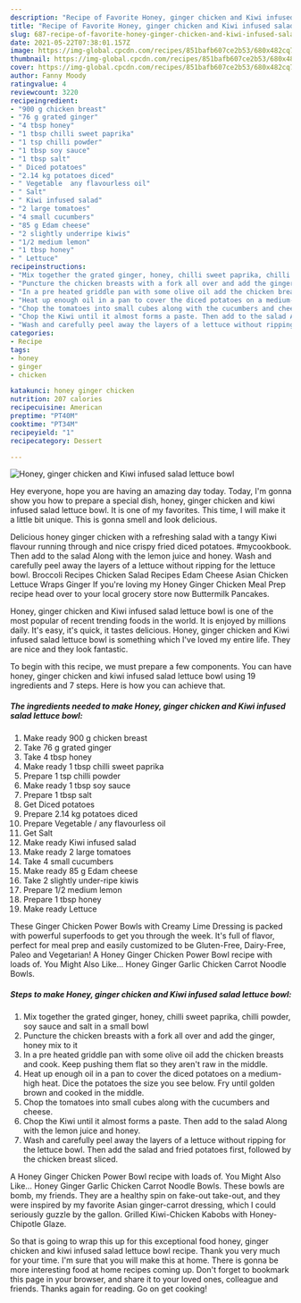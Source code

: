 ```yaml
---
description: "Recipe of Favorite Honey, ginger chicken and Kiwi infused salad lettuce bowl"
title: "Recipe of Favorite Honey, ginger chicken and Kiwi infused salad lettuce bowl"
slug: 687-recipe-of-favorite-honey-ginger-chicken-and-kiwi-infused-salad-lettuce-bowl
date: 2021-05-22T07:38:01.157Z
image: https://img-global.cpcdn.com/recipes/851bafb607ce2b53/680x482cq70/honey-ginger-chicken-and-kiwi-infused-salad-lettuce-bowl-recipe-main-photo.jpg
thumbnail: https://img-global.cpcdn.com/recipes/851bafb607ce2b53/680x482cq70/honey-ginger-chicken-and-kiwi-infused-salad-lettuce-bowl-recipe-main-photo.jpg
cover: https://img-global.cpcdn.com/recipes/851bafb607ce2b53/680x482cq70/honey-ginger-chicken-and-kiwi-infused-salad-lettuce-bowl-recipe-main-photo.jpg
author: Fanny Moody
ratingvalue: 4
reviewcount: 3220
recipeingredient:
- "900 g chicken breast"
- "76 g grated ginger"
- "4 tbsp honey"
- "1 tbsp chilli sweet paprika"
- "1 tsp chilli powder"
- "1 tbsp soy sauce"
- "1 tbsp salt"
- " Diced potatoes"
- "2.14 kg potatoes diced"
- " Vegetable  any flavourless oil"
- " Salt"
- " Kiwi infused salad"
- "2 large tomatoes"
- "4 small cucumbers"
- "85 g Edam cheese"
- "2 slightly underripe kiwis"
- "1/2 medium lemon"
- "1 tbsp honey"
- " Lettuce"
recipeinstructions:
- "Mix together the grated ginger, honey, chilli sweet paprika, chilli powder, soy sauce and salt in a small bowl"
- "Puncture the chicken breasts with a fork all over and add the ginger, honey mix to it"
- "In a pre heated griddle pan with some olive oil add the chicken breasts and cook. Keep pushing them flat so they aren&#39;t raw in the middle."
- "Heat up enough oil in a pan to cover the diced potatoes on a medium-high heat. Dice the potatoes the size you see below. Fry until golden brown and cooked in the middle."
- "Chop the tomatoes into small cubes along with the cucumbers and cheese."
- "Chop the Kiwi until it almost forms a paste. Then add to the salad Along with the lemon juice and honey."
- "Wash and carefully peel away the layers of a lettuce without ripping for the lettuce bowl. Then add the salad and fried potatoes first, followed by the chicken breast sliced."
categories:
- Recipe
tags:
- honey
- ginger
- chicken

katakunci: honey ginger chicken 
nutrition: 207 calories
recipecuisine: American
preptime: "PT40M"
cooktime: "PT34M"
recipeyield: "1"
recipecategory: Dessert

---
```



![Honey, ginger chicken and Kiwi infused salad lettuce bowl](https://img-global.cpcdn.com/recipes/851bafb607ce2b53/680x482cq70/honey-ginger-chicken-and-kiwi-infused-salad-lettuce-bowl-recipe-main-photo.jpg)

Hey everyone, hope you are having an amazing day today. Today, I'm gonna show you how to prepare a special dish, honey, ginger chicken and kiwi infused salad lettuce bowl. It is one of my favorites. This time, I will make it a little bit unique. This is gonna smell and look delicious.

Delicious honey ginger chicken with a refreshing salad with a tangy Kiwi flavour running through and nice crispy fried diced potatoes. #mycookbook. Then add to the salad Along with the lemon juice and honey. Wash and carefully peel away the layers of a lettuce without ripping for the lettuce bowl. Broccoli Recipes Chicken Salad Recipes Edam Cheese Asian Chicken Lettuce Wraps Ginger If you&#39;re loving my Honey Ginger Chicken Meal Prep recipe head over to your local grocery store now Buttermilk Pancakes.

Honey, ginger chicken and Kiwi infused salad lettuce bowl is one of the most popular of recent trending foods in the world. It is enjoyed by millions daily. It's easy, it's quick, it tastes delicious. Honey, ginger chicken and Kiwi infused salad lettuce bowl is something which I've loved my entire life. They are nice and they look fantastic.


To begin with this recipe, we must prepare a few components. You can have honey, ginger chicken and kiwi infused salad lettuce bowl using 19 ingredients and 7 steps. Here is how you can achieve that.

<!--inarticleads1-->

##### The ingredients needed to make Honey, ginger chicken and Kiwi infused salad lettuce bowl:

1. Make ready 900 g chicken breast
1. Take 76 g grated ginger
1. Take 4 tbsp honey
1. Make ready 1 tbsp chilli sweet paprika
1. Prepare 1 tsp chilli powder
1. Make ready 1 tbsp soy sauce
1. Prepare 1 tbsp salt
1. Get  Diced potatoes
1. Prepare 2.14 kg potatoes diced
1. Prepare  Vegetable / any flavourless oil
1. Get  Salt
1. Make ready  Kiwi infused salad
1. Make ready 2 large tomatoes
1. Take 4 small cucumbers
1. Make ready 85 g Edam cheese
1. Take 2 slightly under-ripe kiwis
1. Prepare 1/2 medium lemon
1. Prepare 1 tbsp honey
1. Make ready  Lettuce


These Ginger Chicken Power Bowls with Creamy Lime Dressing is packed with powerful superfoods to get you through the week. It&#39;s full of flavor, perfect for meal prep and easily customized to be Gluten-Free, Dairy-Free, Paleo and Vegetarian! A Honey Ginger Chicken Power Bowl recipe with loads of. You Might Also Like… Honey Ginger Garlic Chicken Carrot Noodle Bowls. 

<!--inarticleads2-->

##### Steps to make Honey, ginger chicken and Kiwi infused salad lettuce bowl:

1. Mix together the grated ginger, honey, chilli sweet paprika, chilli powder, soy sauce and salt in a small bowl
1. Puncture the chicken breasts with a fork all over and add the ginger, honey mix to it
1. In a pre heated griddle pan with some olive oil add the chicken breasts and cook. Keep pushing them flat so they aren&#39;t raw in the middle.
1. Heat up enough oil in a pan to cover the diced potatoes on a medium-high heat. Dice the potatoes the size you see below. Fry until golden brown and cooked in the middle.
1. Chop the tomatoes into small cubes along with the cucumbers and cheese.
1. Chop the Kiwi until it almost forms a paste. Then add to the salad Along with the lemon juice and honey.
1. Wash and carefully peel away the layers of a lettuce without ripping for the lettuce bowl. Then add the salad and fried potatoes first, followed by the chicken breast sliced.


A Honey Ginger Chicken Power Bowl recipe with loads of. You Might Also Like… Honey Ginger Garlic Chicken Carrot Noodle Bowls. These bowls are bomb, my friends. They are a healthy spin on fake-out take-out, and they were inspired by my favorite Asian ginger-carrot dressing, which I could seriously guzzle by the gallon. Grilled Kiwi-Chicken Kabobs with Honey-Chipotle Glaze. 

So that is going to wrap this up for this exceptional food honey, ginger chicken and kiwi infused salad lettuce bowl recipe. Thank you very much for your time. I'm sure that you will make this at home. There is gonna be more interesting food at home recipes coming up. Don't forget to bookmark this page in your browser, and share it to your loved ones, colleague and friends. Thanks again for reading. Go on get cooking!
